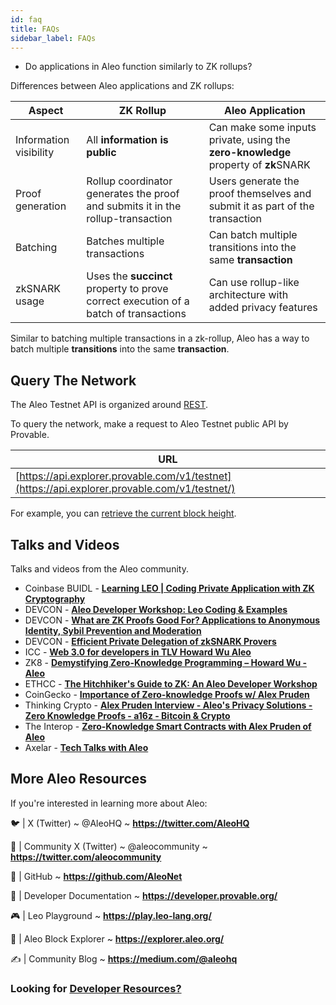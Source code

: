 ```yaml
---
id: faq
title: FAQs
sidebar_label: FAQs
---
```

- Do applications in Aleo function similarly to ZK rollups?  

Differences between Aleo applications and ZK rollups:

| Aspect | ZK Rollup | Aleo Application |
|--------|-----------|-------------------|
| Information visibility | All **information is public** | Can make some inputs private, using the **zero-knowledge** property of **zk**SNARK |
| Proof generation | Rollup coordinator generates the proof and submits it in the rollup-transaction | Users generate the proof themselves and submit it as part of the transaction |
| Batching | Batches multiple transactions | Can batch multiple transitions into the same **transaction** |
| zkSNARK usage | Uses the **succinct** property to prove correct execution of a batch of transactions | Can use rollup-like architecture with added privacy features |

Similar to batching multiple transactions in a zk-rollup, Aleo has a way to batch multiple **transitions** into the same **transaction**.

## Query The Network

The Aleo Testnet API is organized around [REST](https://en.wikipedia.org/wiki/Representational_state_transfer).

To query the network, make a request to Aleo Testnet public API by Provable.
<!-- markdown-link-check-disable -->

| URL              |
|------------------|
| [https://api.explorer.provable.com/v1/testnet](https://api.explorer.provable.com/v1/testnet/) |

<!-- markdown-link-check-enable -->
For example, you can [retrieve the current block height](https://api.explorer.provable.com/v1/testnet/latest/height). 

## Talks and Videos
Talks and videos from the Aleo community.
* Coinbase BUIDL - [**Learning LEO | Coding Private Application with ZK Cryptography**](https://youtu.be/LJXjtthDl6I)
* DEVCON - [**Aleo Developer Workshop: Leo Coding & Examples**](https://youtu.be/ABPCr2TwrgE)
* DEVCON - [**What are ZK Proofs Good For? Applications to Anonymous Identity, Sybil Prevention and Moderation**](https://youtu.be/d2n0Al0P2Jc)
* DEVCON - [**Efficient Private Delegation of zkSNARK Provers**](https://youtu.be/mFzwp8gGn-E)
* ICC - [**Web 3.0 for developers in TLV Howard Wu Aleo**](https://youtu.be/-FrrylHITvg)
* ZK8 - [**Demystifying Zero-Knowledge Programming – Howard Wu - Aleo**](https://youtu.be/e-1mPNEINRI)
* ETHCC - [**The Hitchhiker's Guide to ZK: An Aleo Developer Workshop**](https://youtu.be/fjfj5kFcQe4)
* CoinGecko - [**Importance of Zero-knowledge Proofs w/ Alex Pruden**](https://youtu.be/NvYddvVBjXY)
* Thinking Crypto - [**Alex Pruden Interview - Aleo's Privacy Solutions - Zero Knowledge Proofs - a16z - Bitcoin & Crypto**](https://youtu.be/1y4jvyy8Nsk)
* The Interop - [**Zero-Knowledge Smart Contracts with Alex Pruden of Aleo**](https://youtu.be/6BwefrwgN3w)
* Axelar - [**Tech Talks with Aleo**](https://youtu.be/P7G2DKWZbVM)


## More Aleo Resources
If you're interested in learning more about Aleo:

<!-- markdown-link-check-disable -->
[//]: # (disabling markdown checks for twitter links)
🐦 | X (Twitter) ~ @AleoHQ ~ **https://twitter.com/AleoHQ**

🤝 | Community X (Twitter) ~ @aleocommunity ~ **https://twitter.com/aleocommunity**

<!-- markdown-link-check-enable -->

🐙 | GitHub ~ **https://github.com/AleoNet**

📄 | Developer Documentation ~ **https://developer.provable.org/**

🎮 | Leo Playground ~ **https://play.leo-lang.org/**

🔎 | Aleo Block Explorer ~ **https://explorer.aleo.org/**

✍️ | Community Blog ~ **https://medium.com/@aleohq**

### Looking for [**Developer Resources?**](./leo/07_resources.md)